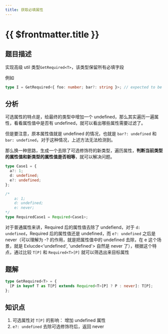 ```yaml
---
title: 获取必填属性
---
```


# {{ $frontmatter.title }}

## 题目描述

实现高级 util 类型`GetRequired<T>`，该类型保留所有必填字段

例如

```ts
type I = GetRequired<{ foo: number; bar?: string }>; // expected to be { foo: number }
```

## 分析

可选属性的特点是，给最终的类型中增加一个 undefined，那么其实遍历一遍属性，看看属性值中是否有 undefined，就可以看出哪些属性需要过滤了。

但是要注意，原本属性值就是 undefined 的情况，也就是 `bar?: undefined` 和 `bar: undefined`，对于这种情况，上述方法无法检测到。

那么换一种思路，生成一个去除了可选修饰符的新类型，遍历属性，**判断当前类型的属性值和新类型的属性值是否相等**，就可以解决问题。

```ts
type Case1 = {
  a?: 1;
  d: undefined;
  e?: undefined;
};

/*
    a: 1;
    d: undefined;
    e: never;
*/
type RequiredCase1 = Required<Case1>;
```

对于普通属性来讲，Required 后的属性值去除了 undefiend，对于 `d: undefined`，Required 后的属性值还是 undefined，而 `e?: undefined` 之后是 never（可以理解为 -? 的作用，就是把属性值中的 undefined 去除，在 e 这个场景，就是 Exlucde<'undefined', 'undefined'> 自然是 never 了），根据这个特点，通过比较 `T[P]` 和 `Required<T>[P]` 就可以筛选出来目标属性

## 题解

```ts
type GetRequired<T> = {
  [P in keyof T as T[P] extends Required<T>[P] ? P : never]: T[P];
};
```

## 知识点

1. 可选属性对 `T[P]` 的影响： 增加 undefined 属性
2. `e?: undefined` 去除可选修饰符后，返回 never